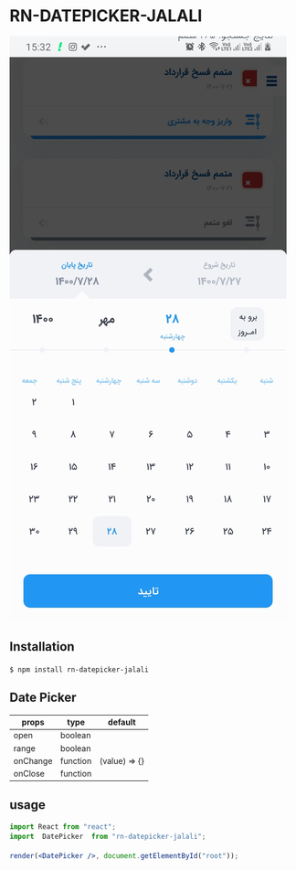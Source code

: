 # RN-DATEPICKER-JALALI

![alt-text](./help/rangePicker.png?raw=true)


## Installation

`$ npm install rn-datepicker-jalali`

## Date Picker

| props               | type                                | default                                                                                                             |
| ------------------- | ----------------------------------- | ------------------------------------------------------------------------------------------------------------------- |
| open             | boolean                            |                                                                                                               |
| range           | boolean                       |                                                                                                 |
| onChange           | function                     | (value) =>  {}                                                                                                  |
| onClose           | function                     |  

## usage

```jsx
import React from "react";
import  DatePicker  from "rn-datepicker-jalali";

render(<DatePicker />, document.getElementById("root"));
